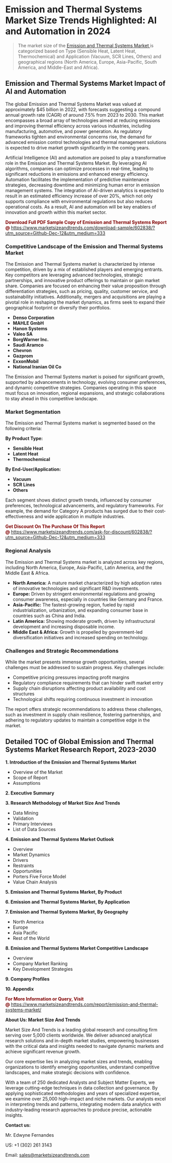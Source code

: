 <H1> Emission and Thermal Systems Market Size Trends Highlighted: AI and Automation in 2024</H1><blockquote><p>The market size of the <a href="https://www.marketsizeandtrends.com/download-sample/602838/?utm_source=Github-Dec-12&amp;utm_medium=333" target="_blank">Emission and Thermal Systems Market </a>is categorized based on Type (Sensible Heat, Latent Heat, Thermochemical) and Application (Vacuum, SCR Lines, Others) and geographical regions (North America, Europe, Asia-Pacific, South America, and Middle-East and Africa).</p></blockquote><p><h2>Emission and Thermal Systems Market Impact of AI and Automation</h2><p>The global Emission and Thermal Systems Market was valued at approximately $45 billion in 2022, with forecasts suggesting a compound annual growth rate (CAGR) of around 7.5% from 2023 to 2030. This market encompasses a broad array of technologies aimed at reducing emissions and improving thermal efficiency across various industries, including manufacturing, automotive, and power generation. As regulatory frameworks tighten and environmental concerns rise, the demand for advanced emission control technologies and thermal management solutions is expected to drive market growth significantly in the coming years.</p><p>Artificial Intelligence (AI) and automation are poised to play a transformative role in the Emission and Thermal Systems Market. By leveraging AI algorithms, companies can optimize processes in real-time, leading to significant reductions in emissions and enhanced energy efficiency. Automation facilitates the implementation of predictive maintenance strategies, decreasing downtime and minimizing human error in emission management systems. The integration of AI-driven analytics is expected to result in an estimated efficiency increase of over 20%, which not only supports compliance with environmental regulations but also reduces operational costs. As a result, AI and automation will be key enablers of innovation and growth within this market sector.</p></p><p><strong><span style="color: #800000;">Download Full PDF Sample Copy of Emission and Thermal Systems Report @</span>&nbsp;</strong><a href="https://www.marketsizeandtrends.com/download-sample/602838/?utm_source=Github-Dec-12&amp;utm_medium=333">https://www.marketsizeandtrends.com/download-sample/602838/?utm_source=Github-Dec-12&amp;utm_medium=333</a></p><h3>Competitive Landscape of the Emission and Thermal Systems Market</h3><p>The Emission and Thermal Systems market is characterized by intense competition, driven by a mix of established players and emerging entrants. Key competitors are leveraging advanced technologies, strategic partnerships, and innovative product offerings to maintain or gain market share. Companies are focused on enhancing their value proposition through differentiation strategies, such as pricing, quality, customer service, and sustainability initiatives. Additionally, mergers and acquisitions are playing a pivotal role in reshaping the market dynamics, as firms seek to expand their geographical footprint or diversify their portfolios.</p><p><strong><p><ul><li>Denso Corporation </li><li> MAHLE GmbH </li><li> Hanon Systems </li><li> Valeo SA </li><li> BorgWarner Inc. </li><li> Saudi Aramco </li><li> Chevron </li><li> Gazprom </li><li> ExxonMobil </li><li> National Iranian Oil Co</p></li></ul></p></strong></p><p>The Emission and Thermal Systems market is poised for significant growth, supported by advancements in technology, evolving consumer preferences, and dynamic competitive strategies. Companies operating in this space must focus on innovation, regional expansions, and strategic collaborations to stay ahead in this competitive landscape.</p><h3>Market Segmentation</h3><p>The Emission and Thermal Systems market is segmented based on the following criteria:</p><p><strong>By Product Type:</strong></p><p><strong><p><ul><li>Sensible Heat </li><li> Latent Heat </li><li> Thermochemical</p></li></ul></p></strong></p><p><strong>By End-User/Application:</strong></p><p><strong><p><ul><li>Vacuum </li><li> SCR Lines </li><li> Others</p></li></ul></p></strong></p><p>Each segment shows distinct growth trends, influenced by consumer preferences, technological advancements, and regulatory frameworks. For example, the demand for Category A products has surged due to their cost-effectiveness and wide application in multiple industries.</p><p><strong><span style="color: #800000;">Get Discount On The Purchase Of This Report @&nbsp;</span></strong><a href="https://www.marketsizeandtrends.com/ask-for-discount/602838/?utm_source=Github-Dec-12&amp;utm_medium=333">https://www.marketsizeandtrends.com/ask-for-discount/602838/?utm_source=Github-Dec-12&amp;utm_medium=333</a></p><h3>Regional Analysis</h3><p>The Emission and Thermal Systems market is analyzed across key regions, including North America, Europe, Asia-Pacific, Latin America, and the Middle East &amp; Africa.</p><ul><li><strong>North America:</strong> A mature market characterized by high adoption rates of innovative technologies and significant R&amp;D investments.</li><li><strong>Europe:</strong> Driven by stringent environmental regulations and growing consumer awareness, especially in countries like Germany and France.</li><li><strong>Asia-Pacific:</strong> The fastest-growing region, fueled by rapid industrialization, urbanization, and expanding consumer base in countries such as China and India.</li><li><strong>Latin America:</strong> Showing moderate growth, driven by infrastructural development and increasing disposable income.</li><li><strong>Middle East &amp; Africa:</strong> Growth is propelled by government-led diversification initiatives and increased spending on technology.</li></ul><h3>Challenges and Strategic Recommendations</h3><p>While the market presents immense growth opportunities, several challenges must be addressed to sustain progress. Key challenges include:</p><ul><li>Competitive pricing pressures impacting profit margins</li><li>Regulatory compliance requirements that can hinder swift market entry</li><li>Supply chain disruptions affecting product availability and cost structures</li><li>Technological shifts requiring continuous investment in innovation</li></ul><p>The report offers strategic recommendations to address these challenges, such as investment in supply chain resilience, fostering partnerships, and adhering to regulatory updates to maintain a competitive edge in the market.</p><h2>Detailed TOC of Global Emission and Thermal Systems Market Research Report, 2023-2030</h2><p><strong>1. Introduction of the Emission and Thermal Systems Market</strong></p><ul><li>Overview of the Market</li><li>Scope of Report</li><li>Assumptions&nbsp;</li></ul><p><strong>2. Executive Summary</strong></p><p><strong>3. Research Methodology of <strong>Market Size And Trends</strong></strong></p><ul><li>Data Mining</li><li>Validation</li><li>Primary Interviews</li><li>List of Data Sources&nbsp;</li></ul><p><strong>4. Emission and Thermal Systems Market Outlook</strong></p><ul><li>Overview</li><li>Market Dynamics</li><li>Drivers</li><li>Restraints</li><li>Opportunities</li><li>Porters Five Force Model</li><li>Value Chain Analysis&nbsp;</li></ul><p><strong>5. Emission and Thermal Systems Market, By Product</strong></p><p><strong>6. Emission and Thermal Systems Market, By Application</strong></p><p><strong>7. Emission and Thermal Systems Market, By Geography</strong></p><ul><li>North America</li><li>Europe</li><li>Asia Pacific</li><li>Rest of the World&nbsp;</li></ul><p><strong>8. Emission and Thermal Systems Market Competitive Landscape</strong></p><ul><li>Overview</li><li>Company Market Ranking</li><li>Key Development Strategies&nbsp;</li></ul><p><strong>9. Company Profiles</strong></p><p><strong>10. Appendix</strong></p><p><strong><span style="color: #800000;">For More Information or Query, Visit @&nbsp;</span></strong><a href="https://www.marketsizeandtrends.com/report/emission-and-thermal-systems-market/">https://www.marketsizeandtrends.com/report/emission-and-thermal-systems-market/</a></p><p></p><p><strong>About Us:&nbsp;Market Size And Trends</strong></p><p>Market Size And Trends&nbsp;is a leading global research and consulting firm serving over 5,000 clients worldwide. We deliver advanced analytical research solutions and in-depth market studies, empowering businesses with the critical data and insights needed to navigate dynamic markets and achieve significant revenue growth.</p><p>Our core expertise lies in analyzing market sizes and trends, enabling organizations to identify emerging opportunities, understand competitive landscapes, and make strategic decisions with confidence.</p><p>With a team of 250 dedicated Analysts and Subject Matter Experts, we leverage cutting-edge techniques in data collection and governance. By applying sophisticated methodologies and years of specialized expertise, we examine over 25,000 high-impact and niche markets. Our analysts excel in interpreting trends and patterns, integrating modern data analytics with industry-leading research approaches to produce precise, actionable insights.</p><p><strong>Contact us:</strong></p><p>Mr. Edwyne Fernandes</p><p>US: +1 (302) 261 3143</p><p>Email: <a href="mailto:sales@marketsizeandtrends.com">sales@marketsizeandtrends.com</a>&nbsp;</p>
